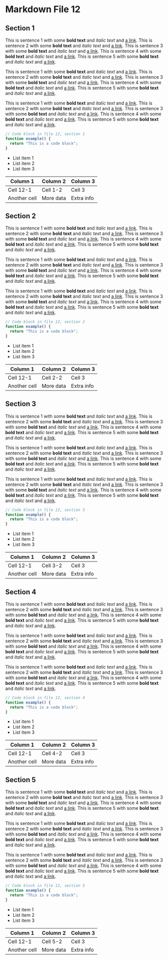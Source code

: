# Markdown File 12


## Section 1

This is sentence 1 with some **bold text** and *italic text* and [a link](https://example.com/12/1/1/1). This is sentence 2 with some **bold text** and *italic text* and [a link](https://example.com/12/1/1/2). This is sentence 3 with some **bold text** and *italic text* and [a link](https://example.com/12/1/1/3). This is sentence 4 with some **bold text** and *italic text* and [a link](https://example.com/12/1/1/4). This is sentence 5 with some **bold text** and *italic text* and [a link](https://example.com/12/1/1/5). 

This is sentence 1 with some **bold text** and *italic text* and [a link](https://example.com/12/1/2/1). This is sentence 2 with some **bold text** and *italic text* and [a link](https://example.com/12/1/2/2). This is sentence 3 with some **bold text** and *italic text* and [a link](https://example.com/12/1/2/3). This is sentence 4 with some **bold text** and *italic text* and [a link](https://example.com/12/1/2/4). This is sentence 5 with some **bold text** and *italic text* and [a link](https://example.com/12/1/2/5). 

This is sentence 1 with some **bold text** and *italic text* and [a link](https://example.com/12/1/3/1). This is sentence 2 with some **bold text** and *italic text* and [a link](https://example.com/12/1/3/2). This is sentence 3 with some **bold text** and *italic text* and [a link](https://example.com/12/1/3/3). This is sentence 4 with some **bold text** and *italic text* and [a link](https://example.com/12/1/3/4). This is sentence 5 with some **bold text** and *italic text* and [a link](https://example.com/12/1/3/5). 

```javascript
// Code block in file 12, section 1
function example() {
  return "This is a code block";
}
```

- List item 1
- List item 2
- List item 3

| Column 1 | Column 2 | Column 3 |
| -------- | -------- | -------- |
| Cell 12-1 | Cell 1-2 | Cell 3 |
| Another cell | More data | Extra info |


## Section 2

This is sentence 1 with some **bold text** and *italic text* and [a link](https://example.com/12/2/1/1). This is sentence 2 with some **bold text** and *italic text* and [a link](https://example.com/12/2/1/2). This is sentence 3 with some **bold text** and *italic text* and [a link](https://example.com/12/2/1/3). This is sentence 4 with some **bold text** and *italic text* and [a link](https://example.com/12/2/1/4). This is sentence 5 with some **bold text** and *italic text* and [a link](https://example.com/12/2/1/5). 

This is sentence 1 with some **bold text** and *italic text* and [a link](https://example.com/12/2/2/1). This is sentence 2 with some **bold text** and *italic text* and [a link](https://example.com/12/2/2/2). This is sentence 3 with some **bold text** and *italic text* and [a link](https://example.com/12/2/2/3). This is sentence 4 with some **bold text** and *italic text* and [a link](https://example.com/12/2/2/4). This is sentence 5 with some **bold text** and *italic text* and [a link](https://example.com/12/2/2/5). 

This is sentence 1 with some **bold text** and *italic text* and [a link](https://example.com/12/2/3/1). This is sentence 2 with some **bold text** and *italic text* and [a link](https://example.com/12/2/3/2). This is sentence 3 with some **bold text** and *italic text* and [a link](https://example.com/12/2/3/3). This is sentence 4 with some **bold text** and *italic text* and [a link](https://example.com/12/2/3/4). This is sentence 5 with some **bold text** and *italic text* and [a link](https://example.com/12/2/3/5). 

```javascript
// Code block in file 12, section 2
function example() {
  return "This is a code block";
}
```

- List item 1
- List item 2
- List item 3

| Column 1 | Column 2 | Column 3 |
| -------- | -------- | -------- |
| Cell 12-1 | Cell 2-2 | Cell 3 |
| Another cell | More data | Extra info |


## Section 3

This is sentence 1 with some **bold text** and *italic text* and [a link](https://example.com/12/3/1/1). This is sentence 2 with some **bold text** and *italic text* and [a link](https://example.com/12/3/1/2). This is sentence 3 with some **bold text** and *italic text* and [a link](https://example.com/12/3/1/3). This is sentence 4 with some **bold text** and *italic text* and [a link](https://example.com/12/3/1/4). This is sentence 5 with some **bold text** and *italic text* and [a link](https://example.com/12/3/1/5). 

This is sentence 1 with some **bold text** and *italic text* and [a link](https://example.com/12/3/2/1). This is sentence 2 with some **bold text** and *italic text* and [a link](https://example.com/12/3/2/2). This is sentence 3 with some **bold text** and *italic text* and [a link](https://example.com/12/3/2/3). This is sentence 4 with some **bold text** and *italic text* and [a link](https://example.com/12/3/2/4). This is sentence 5 with some **bold text** and *italic text* and [a link](https://example.com/12/3/2/5). 

This is sentence 1 with some **bold text** and *italic text* and [a link](https://example.com/12/3/3/1). This is sentence 2 with some **bold text** and *italic text* and [a link](https://example.com/12/3/3/2). This is sentence 3 with some **bold text** and *italic text* and [a link](https://example.com/12/3/3/3). This is sentence 4 with some **bold text** and *italic text* and [a link](https://example.com/12/3/3/4). This is sentence 5 with some **bold text** and *italic text* and [a link](https://example.com/12/3/3/5). 

```javascript
// Code block in file 12, section 3
function example() {
  return "This is a code block";
}
```

- List item 1
- List item 2
- List item 3

| Column 1 | Column 2 | Column 3 |
| -------- | -------- | -------- |
| Cell 12-1 | Cell 3-2 | Cell 3 |
| Another cell | More data | Extra info |


## Section 4

This is sentence 1 with some **bold text** and *italic text* and [a link](https://example.com/12/4/1/1). This is sentence 2 with some **bold text** and *italic text* and [a link](https://example.com/12/4/1/2). This is sentence 3 with some **bold text** and *italic text* and [a link](https://example.com/12/4/1/3). This is sentence 4 with some **bold text** and *italic text* and [a link](https://example.com/12/4/1/4). This is sentence 5 with some **bold text** and *italic text* and [a link](https://example.com/12/4/1/5). 

This is sentence 1 with some **bold text** and *italic text* and [a link](https://example.com/12/4/2/1). This is sentence 2 with some **bold text** and *italic text* and [a link](https://example.com/12/4/2/2). This is sentence 3 with some **bold text** and *italic text* and [a link](https://example.com/12/4/2/3). This is sentence 4 with some **bold text** and *italic text* and [a link](https://example.com/12/4/2/4). This is sentence 5 with some **bold text** and *italic text* and [a link](https://example.com/12/4/2/5). 

This is sentence 1 with some **bold text** and *italic text* and [a link](https://example.com/12/4/3/1). This is sentence 2 with some **bold text** and *italic text* and [a link](https://example.com/12/4/3/2). This is sentence 3 with some **bold text** and *italic text* and [a link](https://example.com/12/4/3/3). This is sentence 4 with some **bold text** and *italic text* and [a link](https://example.com/12/4/3/4). This is sentence 5 with some **bold text** and *italic text* and [a link](https://example.com/12/4/3/5). 

```javascript
// Code block in file 12, section 4
function example() {
  return "This is a code block";
}
```

- List item 1
- List item 2
- List item 3

| Column 1 | Column 2 | Column 3 |
| -------- | -------- | -------- |
| Cell 12-1 | Cell 4-2 | Cell 3 |
| Another cell | More data | Extra info |


## Section 5

This is sentence 1 with some **bold text** and *italic text* and [a link](https://example.com/12/5/1/1). This is sentence 2 with some **bold text** and *italic text* and [a link](https://example.com/12/5/1/2). This is sentence 3 with some **bold text** and *italic text* and [a link](https://example.com/12/5/1/3). This is sentence 4 with some **bold text** and *italic text* and [a link](https://example.com/12/5/1/4). This is sentence 5 with some **bold text** and *italic text* and [a link](https://example.com/12/5/1/5). 

This is sentence 1 with some **bold text** and *italic text* and [a link](https://example.com/12/5/2/1). This is sentence 2 with some **bold text** and *italic text* and [a link](https://example.com/12/5/2/2). This is sentence 3 with some **bold text** and *italic text* and [a link](https://example.com/12/5/2/3). This is sentence 4 with some **bold text** and *italic text* and [a link](https://example.com/12/5/2/4). This is sentence 5 with some **bold text** and *italic text* and [a link](https://example.com/12/5/2/5). 

This is sentence 1 with some **bold text** and *italic text* and [a link](https://example.com/12/5/3/1). This is sentence 2 with some **bold text** and *italic text* and [a link](https://example.com/12/5/3/2). This is sentence 3 with some **bold text** and *italic text* and [a link](https://example.com/12/5/3/3). This is sentence 4 with some **bold text** and *italic text* and [a link](https://example.com/12/5/3/4). This is sentence 5 with some **bold text** and *italic text* and [a link](https://example.com/12/5/3/5). 

```javascript
// Code block in file 12, section 5
function example() {
  return "This is a code block";
}
```

- List item 1
- List item 2
- List item 3

| Column 1 | Column 2 | Column 3 |
| -------- | -------- | -------- |
| Cell 12-1 | Cell 5-2 | Cell 3 |
| Another cell | More data | Extra info |

